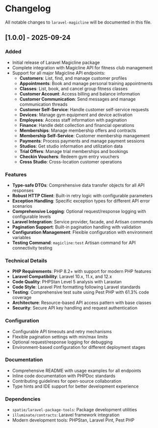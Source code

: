 # Changelog

All notable changes to `laravel-magicline` will be documented in this file.

## [1.0.0] - 2025-09-24

### Added
- Initial release of Laravel Magicline package
- Complete integration with Magicline API for fitness club management
- Support for all major Magicline API endpoints:
  - **Customers**: List, find, and manage customer profiles
  - **Appointments**: Book and manage personal training appointments
  - **Classes**: List, book, and cancel group fitness classes
  - **Customer Account**: Access billing and balance information
  - **Customer Communication**: Send messages and manage communication threads
  - **Customer Self-Service**: Handle customer self-service requests
  - **Devices**: Manage gym equipment and device activation
  - **Employees**: Access staff information with pagination
  - **Finance**: Handle debt collection and financial operations
  - **Memberships**: Manage membership offers and contracts
  - **Membership Self-Service**: Customer membership management
  - **Payments**: Process payments and manage payment sessions
  - **Studios**: Get studio information and utilization data
  - **Trial Offers**: Manage trial memberships and bookings
  - **Checkin Vouchers**: Redeem gym entry vouchers
  - **Cross Studio**: Cross-location customer operations

### Features
- **Type-safe DTOs**: Comprehensive data transfer objects for all API responses
- **Robust HTTP Client**: Built-in retry logic with configurable parameters
- **Exception Handling**: Specific exception types for different API error scenarios
- **Comprehensive Logging**: Optional request/response logging with configurable levels
- **Laravel Integration**: Service provider, facade, and Artisan commands
- **Pagination Support**: Built-in pagination handling with validation
- **Configuration Management**: Flexible configuration with environment variables
- **Testing Command**: `magicline:test` Artisan command for API connectivity testing

### Technical Details
- **PHP Requirements**: PHP 8.2+ with support for modern PHP features
- **Laravel Compatibility**: Laravel 10.x, 11.x, and 12.x
- **Code Quality**: PHPStan Level 5 analysis with Larastan
- **Code Style**: Laravel Pint formatting following Laravel standards
- **Testing**: Comprehensive test suite using Pest PHP with 61.3% code coverage
- **Architecture**: Resource-based API access pattern with base classes
- **Security**: Secure API key handling and request authentication

### Configuration
- Configurable API timeouts and retry mechanisms
- Flexible pagination settings with min/max limits
- Optional request/response logging for debugging
- Environment-based configuration for different deployment stages

### Documentation
- Comprehensive README with usage examples for all endpoints
- Inline code documentation with PHPDoc standards
- Contributing guidelines for open-source collaboration
- Type hints and IDE support for better development experience

### Dependencies
- `spatie/laravel-package-tools`: Package development utilities
- `illuminate/contracts`: Laravel framework integration
- Modern development tools: PHPStan, Laravel Pint, Pest PHP
